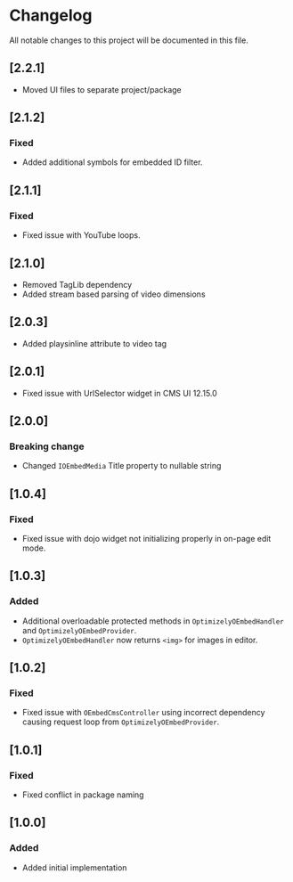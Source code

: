 # Changelog

All notable changes to this project will be documented in this file.

## [2.2.1]

- Moved UI files to separate project/package

## [2.1.2]

### Fixed

- Added additional symbols for embedded ID filter.

## [2.1.1]

### Fixed

- Fixed issue with YouTube loops.

## [2.1.0]

- Removed TagLib dependency
- Added stream based parsing of video dimensions

## [2.0.3]

- Added playsinline attribute to video tag

## [2.0.1]

- Fixed issue with UrlSelector widget in CMS UI 12.15.0

## [2.0.0]

### Breaking change

- Changed `IOEmbedMedia` Title property to nullable string

## [1.0.4]

### Fixed

- Fixed issue with dojo widget not initializing properly in on-page edit mode.

## [1.0.3]

### Added

- Additional overloadable protected methods in `OptimizelyOEmbedHandler` and `OptimizelyOEmbedProvider`.
- `OptimizelyOEmbedHandler` now returns `<img>` for images in editor.

## [1.0.2]

### Fixed

- Fixed issue with `OEmbedCmsController` using incorrect dependency causing request loop from `OptimizelyOEmbedProvider`.

## [1.0.1]

### Fixed

- Fixed conflict in package naming

## [1.0.0]

### Added

- Added initial implementation